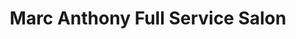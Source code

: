 ---
title: "Marc Anthony Full Service Salon"
url: /madison/marc-anthony-full-service-salon/
shop: hairdresser
---